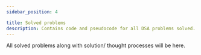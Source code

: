 ```yaml
---
sidebar_position: 4

title: Solved problems
description: Contains code and pseudocode for all DSA problems solved.
---
```


All solved problems along with solution/ thought processes will be here.
